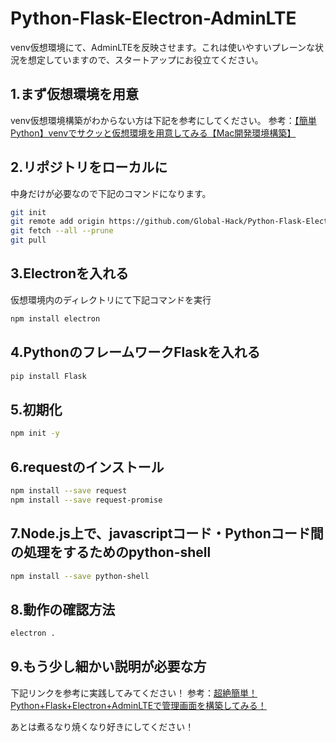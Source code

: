 # Python-Flask-Electron-AdminLTE
venv仮想環境にて、AdminLTEを反映させます。これは使いやすいプレーンな状況を想定していますので、スタートアップにお役立てください。

## 1.まず仮想環境を用意
venv仮想環境構築がわからない方は下記を参考にしてください。
参考：[【簡単Python】venvでサクッと仮想環境を用意してみる【Mac開発環境構築】](https://global-hack.com/blog/archives/93)

## 2.リポジトリをローカルに
中身だけが必要なので下記のコマンドになります。
```bash
git init
git remote add origin https://github.com/Global-Hack/Python-Flask-Electron-AdminLTE.git
git fetch --all --prune
git pull
```

## 3.Electronを入れる
仮想環境内のディレクトリにて下記コマンドを実行
```bash
npm install electron
```

## 4.PythonのフレームワークFlaskを入れる
```bash
pip install Flask
```

## 5.初期化
```bash
npm init -y
```

## 6.requestのインストール
```bash
npm install --save request
npm install --save request-promise
```

## 7.Node.js上で、javascriptコード・Pythonコード間の処理をするためのpython-shell
```bash
npm install --save python-shell
```

## 8.動作の確認方法
```bash
electron .
```
## 9.もう少し細かい説明が必要な方
下記リンクを参考に実践してみてください！
参考：[超絶簡単！Python+Flask+Electron+AdminLTEで管理画面を構築してみる！](https://global-hack.com/blog/archives/99)

あとは煮るなり焼くなり好きにしてください！
